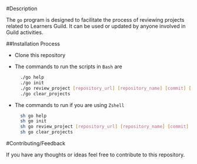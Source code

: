 #Description

The `go` program is designed to facilitate the process of reviewing projects related to Learners Guild. It can be used or updated by anyone involved in Guild activities.

##Installation Process

  * Clone this repository

  * The commands to run the scripts in `Bash` are
    ```Bash
      ./go help
      ./go init
      ./go review_project [repository_url] [repository_name] [commit] [editorSymLink]
      ./go clear_projects
    ```

  * The commands to run if you are using `Zshell`
    ```Bash
      sh go help
      sh go init
      sh go review_project [repository_url] [repository_name] [commit] [editorSymLink]
      sh go clear_projects
    ```

#Contributing/Feedback

If you have any thoughts or ideas feel free to contribute to this repository.
